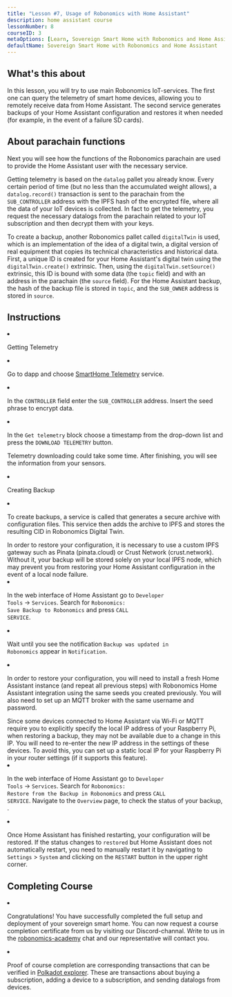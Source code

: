 ```yaml
---
title: "Lesson #7, Usage of Robonomics with Home Assistant"
description: home assistant course
lessonNumber: 8
courseID: 3
metaOptions: [Learn, Sovereign Smart Home with Robonomics and Home Assistant]
defaultName: Sovereign Smart Home with Robonomics and Home Assistant
---
```


## What's this about

In this lesson, you will try to use main Robonomics IoT-services. The first one can query the telemetry of smart home devices, allowing you to remotely receive data from Home Assistant. The second service generates backups of your Home Assistant configuration and restores it when needed (for example, in the event of a failure SD cards).


## About parachain functions

Next you will see how the functions of the Robonomics parachain are used to provide the Home Assistant user with the necessary service. 

Getting telemetry is based on the <code>datalog</code> pallet you already know. Every certain period of time (but no less than the accumulated weight allows), a <code>datalog.record()</code> transaction is sent to the parachain from the <code>SUB_CONTROLLER</code> address with the IPFS hash of the encrypted file, where all the data of your IoT devices is collected. In fact to get the telemetry, you request the necessary datalogs from the parachain related to your IoT subscription and then decrypt them with your keys.

To create a backup, another Robonomics pallet called <code>digitalTwin</code> is used, which is an implementation of the idea of a digital twin, a digital version of real equipment that copies its technical characteristics and historical data. First, a unique ID is created for your Home Assistant's digital twin using the <code>digitalTwin.create()</code> extrinsic. Then, using the <code>digitalTwin.setSource()</code> extrinsic, this ID is bound with some data (the <code>topic</code> field) and with an address in the parachain (the <code>source</code> field). For the Home Assistant backup, the hash of the backup file is stored in <code>topic</code>, and the <code>SUB_OWNER</code> address is stored in <code>source</code>.

## Instructions

<List type="numbers">

<li>

Getting Telemetry

<List>


<li>

Go to dapp and choose [SmartHome Telemetry](https://dapp.robonomics.network/#/smarthome-telemetry) service.

<LessonVideo  :videos="[{src: 'https://crustipfs.live/ipfs/Qmao9RoWcKo2qs4PAGtm5gqHzyAHJcpDqNLgciU35FJeVm', type:'mp4'}]" />

</li>

<li>

In the <code>CONTROLLER</code> field enter the <code>SUB_CONTROLLER</code> address. Insert the seed phrase to encrypt data.

</li>

<li>

In the <code>Get telemetry</code> block choose a timestamp from the drop-down list and press the <code>DOWNLOAD TELEMETRY</code> button.


Telemetry downloading could take some time. After finishing, you will see the information from your sensors.

</li>
</List>
</li>


<li>

Creating Backup

<List>

<li>

To create backups, a service is called that generates a secure archive with configuration files. This service then adds the archive to IPFS and stores the resulting CID in Robonomics Digital Twin.

<robo-academy-note type="warning" title="WARNING">
In order to restore your configuration, it is necessary to use a custom IPFS gateway such as Pinata (pinata.cloud) or Crust Network (crust.network). Without it, your backup will be stored solely on your local IPFS node, which may prevent you from restoring your Home Assistant configuration in the event of a local node failure. 
</robo-academy-note>

<LessonVideo  :videos="[{src: 'https://crustipfs.live/ipfs/QmVo91dLaAYgFDM1vrL2PYfAffM6SGGC59ZERbfHR44tqW', type:'mp4'}]" />

</li>

<li>

In the web interface of Home Assistant go to <code>Developer Tools</code> -> <code>Services</code>. Search for <code>Robonomics: Save Backup to Robonomics</code> and press <code>CALL SERVICE</code>.

</li>

<li>

Wait until you see the notification <code>Backup was updated in Robonomics</code> appear in <code>Notification</code>.

</li>

<li>

In order to restore your configuration, you will need to install a fresh Home Assistant instance (and repeat all previous steps) with Robonomics Home Assistant integration using the same seeds you created previously. You will also need to set up an MQTT broker with the same username and password.

<robo-academy-note type="warning" title="WARNING">
Since some devices connected to Home Assistant via Wi-Fi or MQTT require you to explicitly specify the local IP address of your Raspberry Pi, when restoring a backup, they may not be available due to a change in this IP. You will need to re-enter the new IP address in the settings of these devices. To avoid this, you can set up a static local IP for your Raspberry Pi in your router settings (if it supports this feature).
</robo-academy-note>

<LessonVideo  :videos="[{src: 'https://crustipfs.live/ipfs/QmWmnmkXUcPXsAnQzwN3UEuki2GMYnQDx3vhgjEypCU8aR', type:'mp4'}]" />


</li>

<li>

In the web interface of Home Assistant go to <code>Developer Tools</code> -> <code>Services</code>. Search for <code>Robonomics: Restore from the Backup in Robonomics</code> and press <code>CALL SERVICE</code>. Navigate to the <code>Overview</code> page, to check the status of your backup, .

</li>

<li>

Once Home Assistant has finished restarting, your configuration will be restored. If the status changes to <code>restored</code> but Home Assistant does not automatically restart, you need to manually restart it by navigating to <code>Settings</code> > <code>System</code> and clicking on the <code>RESTART</code> button in the upper right corner.

</li>

</List>
</li>

</List>

## Completing Course

<List>

<li class="flex"> 

Congratulations! You have successfully completed the full setup and deployment of your sovereign smart home. You can now request a course completion certificate from us by visiting our Discord-channal. Write to us in the  [robonomics-academy](https://discord.com/channels/803947358492557312/803947358492557315) chat and our representative will contact you.
</li>

<li class="flex">

Proof of course completion are corresponding transactions that can be verified in [Polkadot explorer](https://robonomics.subscan.io/). These are transactions about buying a subscription, adding a device to a subscription, and sending datalogs from devices.

</li>

</List>
